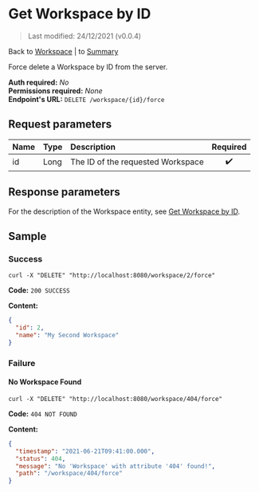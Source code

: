 # Get Workspace by ID

> Last modified: 24/12/2021 (v0.0.4)

Back to [Workspace](../Workspace.md) | to [Summary](../../README.md)

Force delete a Workspace by ID from the server.

**Auth required:** _No_  
**Permissions required:** _None_  
**Endpoint's URL:** `DELETE /workspace/{id}/force`

## Request parameters

| Name | Type | Description                       | Required |
|:-----|:-----|:----------------------------------|:--------:|
| id   | Long | The ID of the requested Workspace |    ✔️    |

## Response parameters

For the description of the Workspace entity, see [Get Workspace by ID](Get-Workspace-by-ID.md).

## Sample

### Success

```shell
curl -X "DELETE" "http://localhost:8080/workspace/2/force"
```

**Code:** `200 SUCCESS`

**Content:**

```json
{
  "id": 2,
  "name": "My Second Workspace"
}
```

### Failure

#### No Workspace Found

```shell
curl -X "DELETE" "http://localhost:8080/workspace/404/force"
```

**Code:** `404 NOT FOUND`

**Content:**

```json
{
  "timestamp": "2021-06-21T09:41:00.000",
  "status": 404,
  "message": "No 'Workspace' with attribute '404' found!",
  "path": "/workspace/404/force"
}
```
